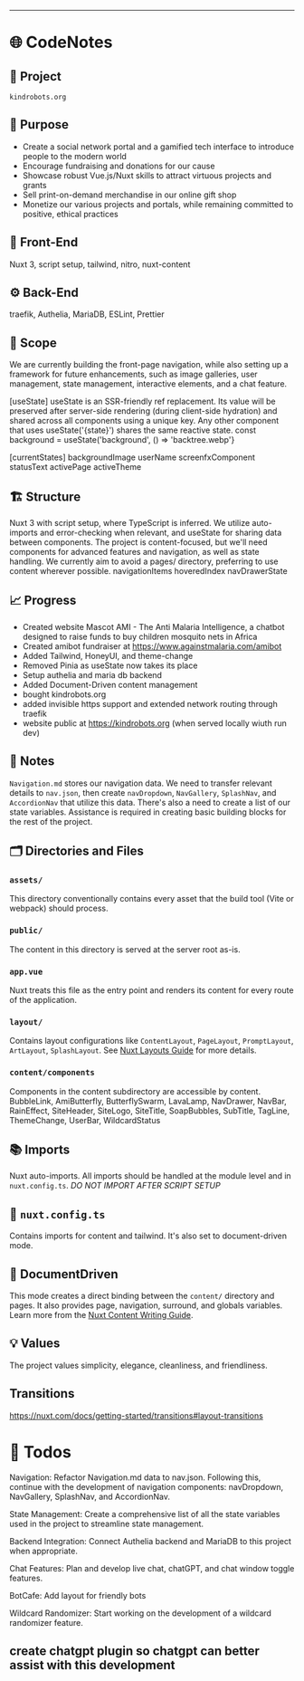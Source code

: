 ---

# 🌐 CodeNotes

## 🤖 Project

`kindrobots.org`

## 🎯 Purpose

- Create a social network portal and a gamified tech interface to introduce people to the modern world
- Encourage fundraising and donations for our cause
- Showcase robust Vue.js/Nuxt skills to attract virtuous projects and grants
- Sell print-on-demand merchandise in our online gift shop
- Monetize our various projects and portals, while remaining committed to positive, ethical practices

## 🌟 Front-End

Nuxt 3, script setup, tailwind, nitro, nuxt-content

## ⚙️ Back-End

traefik, Authelia, MariaDB, ESLint, Prettier

## 📐 Scope

We are currently building the front-page navigation, while also setting up a framework for future enhancements, such as image galleries, user management, state management, interactive elements, and a chat feature.

[useState]
useState is an SSR-friendly ref replacement. Its value will be preserved after server-side rendering (during client-side hydration) and shared across all components using a unique key.
Any other component that uses useState('{state}') shares the same reactive state.
const background = useState('background', () => 'backtree.webp'}

[currentStates]
backgroundImage
userName
screenfxComponent
statusText
activePage
activeTheme

## 🏗 Structure

Nuxt 3 with script setup, where TypeScript is inferred. We utilize auto-imports and error-checking when relevant, and useState for sharing data between components. The project is content-focused, but we'll need components for advanced features and navigation, as well as state handling. We currently aim to avoid a pages/ directory, preferring to use content wherever possible.
navigationItems
hoveredIndex
navDrawerState

## 📈 Progress

- Created website Mascot AMI - The Anti Malaria Intelligence, a chatbot designed to raise funds to buy children mosquito nets in Africa
- Created amibot fundraiser at https://www.againstmalaria.com/amibot
- Added Tailwind, HoneyUI, and theme-change
- Removed Pinia as useState now takes its place
- Setup authelia and maria db backend
- Added Document-Driven content management
- bought kindrobots.org
- added invisible https support and extended network routing through traefik
- website public at https://kindrobots.org (when served locally wiuth run dev)

## 📝 Notes

`Navigation.md` stores our navigation data. We need to transfer relevant details to `nav.json`, then create `navDropdown`, `NavGallery`, `SplashNav`, and `AccordionNav` that utilize this data. There's also a need to create a list of our state variables. Assistance is required in creating basic building blocks for the rest of the project.

## 🗂 Directories and Files

### `assets/`

This directory conventionally contains every asset that the build tool (Vite or webpack) should process.

### `public/`

The content in this directory is served at the server root as-is.

### `app.vue`

Nuxt treats this file as the entry point and renders its content for every route of the application.

### `layout/`

Contains layout configurations like `ContentLayout`, `PageLayout`, `PromptLayout`, `ArtLayout`, `SplashLayout`. See [Nuxt Layouts Guide](https://nuxt.com/docs/guide/directory-structure/layouts) for more details.

### `content/components`

Components in the content subdirectory are accessible by content.
BubbleLink, AmiButterfly, ButterflySwarm, LavaLamp, NavDrawer, NavBar, RainEffect, SiteHeader, SiteLogo, SiteTitle, SoapBubbles, SubTitle, TagLine, ThemeChange, UserBar, WildcardStatus

## 📚 Imports

Nuxt auto-imports. All imports should be handled at the module level and in `nuxt.config.ts`. _DO NOT IMPORT AFTER SCRIPT SETUP_

## 📃 `nuxt.config.ts`

Contains imports for content and tailwind. It's also set to document-driven mode.

## 📝 DocumentDriven

This mode creates a direct binding between the `content/` directory and pages. It also provides page, navigation, surround, and globals variables. Learn more from the [Nuxt Content Writing Guide](https://content.nuxtjs.org/guide/writing/document-driven).

## 💡 Values

The project values simplicity, elegance, cleanliness, and friendliness.

## Transitions

https://nuxt.com/docs/getting-started/transitions#layout-transitions

# 🚀 Todos

Navigation: Refactor Navigation.md data to nav.json. Following this, continue with the development of navigation components: navDropdown, NavGallery, SplashNav, and AccordionNav.

State Management: Create a comprehensive list of all the state variables used in the project to streamline state management.

Backend Integration: Connect Authelia backend and MariaDB to this project when appropriate.

Chat Features: Plan and develop live chat, chatGPT, and chat window toggle features.

BotCafe:
Add layout for friendly bots

Wildcard Randomizer: Start working on the development of a wildcard randomizer feature.

## create chatgpt plugin so chatgpt can better assist with this development
